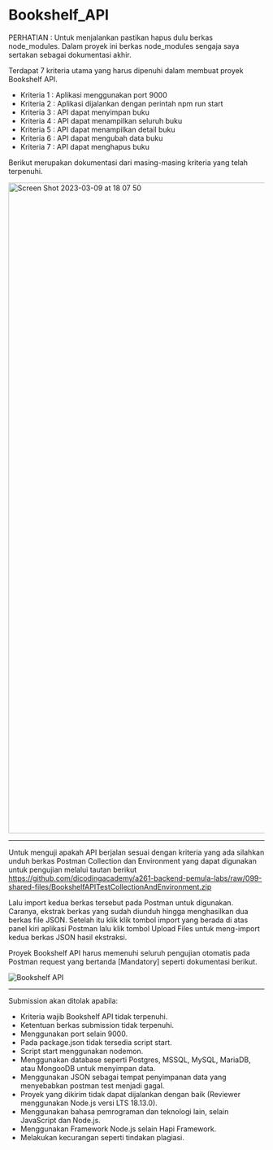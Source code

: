 # Bookshelf_API

PERHATIAN : Untuk menjalankan pastikan hapus dulu berkas node_modules. Dalam proyek ini berkas node_modules sengaja saya sertakan sebagai dokumentasi akhir.

Terdapat 7 kriteria utama yang harus dipenuhi dalam membuat proyek Bookshelf API.
- Kriteria 1 : Aplikasi menggunakan port 9000
- Kriteria 2 : Aplikasi dijalankan dengan perintah npm run start
- Kriteria 3 : API dapat menyimpan buku 
- Kriteria 4 : API dapat menampilkan seluruh buku
- Kriteria 5 : API dapat menampilkan detail buku
- Kriteria 6 : API dapat mengubah data buku
- Kriteria 7 : API dapat menghapus buku

Berikut merupakan dokumentasi dari masing-masing kriteria yang telah terpenuhi.

<img width="1280" alt="Screen Shot 2023-03-09 at 18 07 50" src="https://user-images.githubusercontent.com/114632917/224011945-7b6562f7-afcb-48d4-86d6-10baf490e2d4.png">

---------------------------------------------------------------------------------------------------------------------------------------
Untuk menguji apakah API berjalan sesuai dengan kriteria yang ada silahkan unduh berkas Postman Collection dan Environment yang dapat digunakan untuk pengujian melalui tautan berikut https://github.com/dicodingacademy/a261-backend-pemula-labs/raw/099-shared-files/BookshelfAPITestCollectionAndEnvironment.zip 

Lalu import kedua berkas tersebut pada Postman untuk digunakan. Caranya, ekstrak berkas yang sudah diunduh hingga menghasilkan dua berkas file JSON. Setelah itu klik klik tombol import yang berada di atas panel kiri aplikasi Postman lalu klik tombol Upload Files untuk meng-import kedua berkas JSON hasil ekstraksi. 

Proyek Bookshelf API harus memenuhi seluruh pengujian otomatis pada Postman request yang bertanda [Mandatory] seperti dokumentasi berikut.

![Bookshelf API](https://user-images.githubusercontent.com/114632917/224010810-f799a158-0665-46ce-b930-9d61993b63c0.jpeg)

---------------------------------------------------------------------------------------------------------------------------------------
Submission akan ditolak apabila:
- Kriteria wajib Bookshelf API tidak terpenuhi.
- Ketentuan berkas submission tidak terpenuhi.
- Menggunakan port selain 9000.
- Pada package.json tidak tersedia script start.
- Script start menggunakan nodemon.
- Menggunakan database seperti Postgres, MSSQL, MySQL, MariaDB, atau MongooDB untuk menyimpan data.
- Menggunakan JSON sebagai tempat penyimpanan data yang menyebabkan postman test menjadi gagal.
- Proyek yang dikirim tidak dapat dijalankan dengan baik (Reviewer menggunakan Node.js versi LTS 18.13.0).
- Menggunakan bahasa pemrograman dan teknologi lain, selain JavaScript dan Node.js.
- Menggunakan Framework Node.js selain Hapi Framework.
- Melakukan kecurangan seperti tindakan plagiasi.
